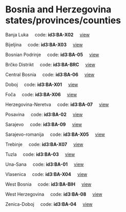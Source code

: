 # Bosnia and Herzegovina states/provinces/counties
Banja Luka&nbsp;&nbsp;&nbsp;&nbsp;&nbsp;code: **id3:BA-X02**&nbsp;&nbsp;&nbsp;&nbsp;&nbsp;[view](../export/geojson/medium/id3/ba/x02.geojson)&nbsp;&nbsp;&nbsp;&nbsp;&nbsp;


Bijeljina&nbsp;&nbsp;&nbsp;&nbsp;&nbsp;code: **id3:BA-X03**&nbsp;&nbsp;&nbsp;&nbsp;&nbsp;[view](../export/geojson/medium/id3/ba/x03.geojson)&nbsp;&nbsp;&nbsp;&nbsp;&nbsp;


Bosnian Podrinje&nbsp;&nbsp;&nbsp;&nbsp;&nbsp;code: **id3:BA-05**&nbsp;&nbsp;&nbsp;&nbsp;&nbsp;[view](../export/geojson/medium/id3/ba/05.geojson)&nbsp;&nbsp;&nbsp;&nbsp;&nbsp;


Brčko Distrikt&nbsp;&nbsp;&nbsp;&nbsp;&nbsp;code: **id3:BA-BRC**&nbsp;&nbsp;&nbsp;&nbsp;&nbsp;[view](../export/geojson/medium/id3/ba/brc.geojson)&nbsp;&nbsp;&nbsp;&nbsp;&nbsp;


Central Bosnia&nbsp;&nbsp;&nbsp;&nbsp;&nbsp;code: **id3:BA-06**&nbsp;&nbsp;&nbsp;&nbsp;&nbsp;[view](../export/geojson/medium/id3/ba/06.geojson)&nbsp;&nbsp;&nbsp;&nbsp;&nbsp;


Doboj&nbsp;&nbsp;&nbsp;&nbsp;&nbsp;code: **id3:BA-X01**&nbsp;&nbsp;&nbsp;&nbsp;&nbsp;[view](../export/geojson/medium/id3/ba/x01.geojson)&nbsp;&nbsp;&nbsp;&nbsp;&nbsp;


Foča&nbsp;&nbsp;&nbsp;&nbsp;&nbsp;code: **id3:BA-X06**&nbsp;&nbsp;&nbsp;&nbsp;&nbsp;[view](../export/geojson/medium/id3/ba/x06.geojson)&nbsp;&nbsp;&nbsp;&nbsp;&nbsp;


Herzegovina-Neretva&nbsp;&nbsp;&nbsp;&nbsp;&nbsp;code: **id3:BA-07**&nbsp;&nbsp;&nbsp;&nbsp;&nbsp;[view](../export/geojson/medium/id3/ba/07.geojson)&nbsp;&nbsp;&nbsp;&nbsp;&nbsp;


Posavina&nbsp;&nbsp;&nbsp;&nbsp;&nbsp;code: **id3:BA-02**&nbsp;&nbsp;&nbsp;&nbsp;&nbsp;[view](../export/geojson/medium/id3/ba/02.geojson)&nbsp;&nbsp;&nbsp;&nbsp;&nbsp;


Sarajevo&nbsp;&nbsp;&nbsp;&nbsp;&nbsp;code: **id3:BA-09**&nbsp;&nbsp;&nbsp;&nbsp;&nbsp;[view](../export/geojson/medium/id3/ba/09.geojson)&nbsp;&nbsp;&nbsp;&nbsp;&nbsp;


Sarajevo-romanija&nbsp;&nbsp;&nbsp;&nbsp;&nbsp;code: **id3:BA-X05**&nbsp;&nbsp;&nbsp;&nbsp;&nbsp;[view](../export/geojson/medium/id3/ba/x05.geojson)&nbsp;&nbsp;&nbsp;&nbsp;&nbsp;


Trebinje&nbsp;&nbsp;&nbsp;&nbsp;&nbsp;code: **id3:BA-X07**&nbsp;&nbsp;&nbsp;&nbsp;&nbsp;[view](../export/geojson/medium/id3/ba/x07.geojson)&nbsp;&nbsp;&nbsp;&nbsp;&nbsp;


Tuzla&nbsp;&nbsp;&nbsp;&nbsp;&nbsp;code: **id3:BA-03**&nbsp;&nbsp;&nbsp;&nbsp;&nbsp;[view](../export/geojson/medium/id3/ba/03.geojson)&nbsp;&nbsp;&nbsp;&nbsp;&nbsp;


Una-Sana&nbsp;&nbsp;&nbsp;&nbsp;&nbsp;code: **id3:BA-01**&nbsp;&nbsp;&nbsp;&nbsp;&nbsp;[view](../export/geojson/medium/id3/ba/01.geojson)&nbsp;&nbsp;&nbsp;&nbsp;&nbsp;


Vlasenica&nbsp;&nbsp;&nbsp;&nbsp;&nbsp;code: **id3:BA-X04**&nbsp;&nbsp;&nbsp;&nbsp;&nbsp;[view](../export/geojson/medium/id3/ba/x04.geojson)&nbsp;&nbsp;&nbsp;&nbsp;&nbsp;


West Bosnia&nbsp;&nbsp;&nbsp;&nbsp;&nbsp;code: **id3:BA-BIH**&nbsp;&nbsp;&nbsp;&nbsp;&nbsp;[view](../export/geojson/medium/id3/ba/bih.geojson)&nbsp;&nbsp;&nbsp;&nbsp;&nbsp;


West Herzegovina&nbsp;&nbsp;&nbsp;&nbsp;&nbsp;code: **id3:BA-08**&nbsp;&nbsp;&nbsp;&nbsp;&nbsp;[view](../export/geojson/medium/id3/ba/08.geojson)&nbsp;&nbsp;&nbsp;&nbsp;&nbsp;


Zenica-Doboj&nbsp;&nbsp;&nbsp;&nbsp;&nbsp;code: **id3:BA-04**&nbsp;&nbsp;&nbsp;&nbsp;&nbsp;[view](../export/geojson/medium/id3/ba/04.geojson)&nbsp;&nbsp;&nbsp;&nbsp;&nbsp;

